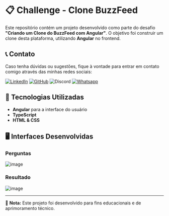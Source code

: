# :clipboard: Challenge - Clone BuzzFeed

Este repositório contém um projeto desenvolvido como parte do desafio **"Criando um Clone do BuzzFeed com Angular"**. O objetivo foi construir um clone desta plataforma, utilizando **Angular** no frontend.

## :telephone_receiver: Contato
Caso tenha dúvidas ou sugestões, fique à vontade para entrar em contato comigo através das minhas redes sociais:

[![LinkedIn](https://img.shields.io/badge/LinkedIn-gabriel--rosaa-blue?logo=linkedin)](https://www.linkedin.com/in/gabriel-rosaa/)
[![GitHub](https://img.shields.io/badge/GitHub-Gabriel--Pink-black?logo=github)](https://github.com/Gabriel-Pink)
![Discord](https://img.shields.io/badge/Discord-gabriel.tec-%237289DA?logo=discord)
[![Whatsapp](https://img.shields.io/badge/Whatsapp-(11)%2091356--4300-%237289DA?logo=whatsapp)](https://wa.me/+5511913564300)

## :rocket: Tecnologias Utilizadas
- **Angular** para a interface do usuário
- **TypeScript**
- **HTML & CSS**

## :desktop_computer: Interfaces Desenvolvidas 

### Perguntas
![image](https://github.com/user-attachments/assets/5b12a697-5d1b-488d-93c9-43b96b9a924e)

### Resultado
![image](https://github.com/user-attachments/assets/b18a7a3b-75e5-487a-bf90-992203650384)

---
:pushpin: **Nota:** Este projeto foi desenvolvido para fins educacionais e de aprimoramento técnico.
